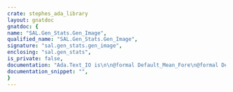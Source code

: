 ```yaml
---
crate: stephes_ada_library
layout: gnatdoc
gnatdoc: {
name: "SAL.Gen_Stats.Gen_Image",
qualified_name: "SAL.Gen_Stats.Gen_Image",
signature: "sal.gen_stats.gen_image",
enclosing: "sal.gen_stats",
is_private: false,
documentation: "Ada.Text_IO is\n\n@formal Default_Mean_Fore\n@formal Default_Mean_Aft\n@formal Default_Mean_Exp\n@formal Default_SD_Fore\n@formal Default_SD_Aft\n@formal Default_SD_Exp",
documentation_snippet: "",
}
---
```

